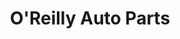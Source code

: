 ---
title: "O'Reilly Auto Parts"
url: /harlingen/oreilly-auto-parts-stuart-place-road/
shop: car parts
---
